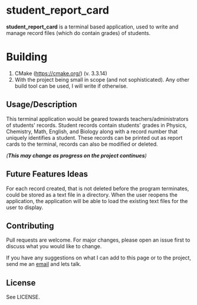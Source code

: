 # student_report_card

**student_report_card** is a terminal based application, used to write and manage record files (which do contain grades) of students.

# Building

1. CMake (https://cmake.org/) (v. 3.3.14)
2. With the project being small in scope (and not sophisticated). Any other build tool can be used, I will write if otherwise.

## Usage/Description

This terminal application would be geared towards teachers/administrators of students' records. Student records contain students' grades in Physics, Chemistry, Math, English, and Biology along with a record number that uniquely identifies a student. These records can be printed out as report cards to the terminal, records can also be modified or deleted.

*(**This may change as progress on the project continues**)*

## Future Features Ideas
For each record created, that is not deleted before the program terminates, could be stored as a text file in a directory. When the user reopens the application, the application will be able to load the existing text files for the user to display. 

## Contributing
Pull requests are welcome. For major changes, please open an issue first to discuss what you would like to change.

If you have any suggestions on what I can add to this page or to the project, send me an [email](https://github.com/reap2sow) and lets talk.

## License

See LICENSE.
